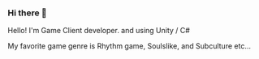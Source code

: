 ### Hi there 👋

Hello! I'm Game Client developer. and using Unity / C#

My favorite game genre is Rhythm game, Soulslike, and Subculture etc...

